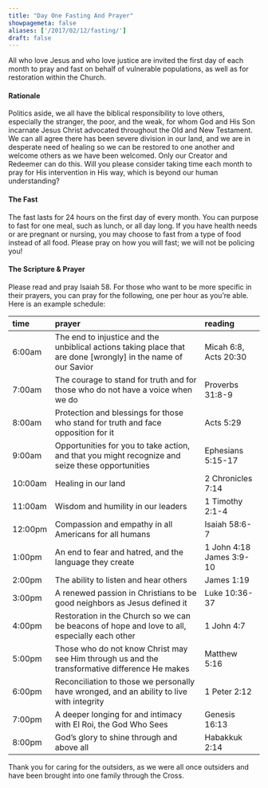 ```yaml
---
title: "Day One Fasting And Prayer"
showpagemeta: false
aliases: ['/2017/02/12/fasting/']
draft: false
---
```


All who love Jesus and who love justice are invited the first day of each month to pray and fast on behalf of vulnerable populations, as well as for restoration within the Church.

#### Rationale
Politics aside, we all have the biblical responsibility to love others, especially the stranger, the poor, and the weak, for whom God and His Son incarnate Jesus Christ advocated throughout the Old and New Testament. We can all agree there has been severe division in our land, and we are in desperate need of healing so we can be restored to one another and welcome others as we have been welcomed. Only our Creator and Redeemer can do this. Will you please consider taking time each month to pray for His intervention in His way, which is beyond our human understanding?

#### The Fast
The fast lasts for 24 hours on the first day of every month. You can purpose to fast for one meal, such as lunch, or all day long. If you have health needs or are pregnant or nursing, you may choose to fast from a type of food instead of all food. Please pray on how you will fast; we will not be policing you!

#### The Scripture & Prayer
Please read and pray Isaiah 58. For those who want to be more specific in their prayers, you can pray for the following, one per hour as you’re able. Here is an example schedule:

|  time   |                                                     prayer                                                     |          reading          |
| :------ | :------------------------------------------------------------------------------------------------------------- | :------------------------ |
| 6:00am  | The end to injustice and the unbiblical actions taking place that are done [wrongly] in the name of our Savior | Micah 6:8, Acts 20:30     |
| 7:00am  | The courage to stand for truth and for those who do not have a voice when we do                                | Proverbs 31:8-9           |
| 8:00am  | Protection and blessings for those who stand for truth and face opposition for it                              | Acts 5:29                 |
| 9:00am  | Opportunities for you to take action, and that you might recognize and seize these opportunities               | Ephesians 5:15-17         |
| 10:00am | Healing in our land                                                                                            | 2 Chronicles 7:14         |
| 11:00am | Wisdom and humility in our leaders                                                                             | 1 Timothy 2:1-4           |
| 12:00pm | Compassion and empathy in all Americans for all humans                                                         | Isaiah 58:6-7             |
| 1:00pm  | An end to fear and hatred, and the language they create                                                        | 1 John 4:18<br>James 3:9-10 |
| 2:00pm  | The ability to listen and hear others                                                                          | James 1:19                |
| 3:00pm  | A renewed passion in Christians to be good neighbors as Jesus defined it                                       | Luke 10:36-37             |
| 4:00pm  | Restoration in the Church so we can be beacons of hope and love to all, especially each other                  | 1 John 4:7                |
| 5:00pm  | Those who do not know Christ may see Him through us and the transformative difference He makes                 | Matthew 5:16              |
| 6:00pm  | Reconciliation to those we personally have wronged, and an ability to live with integrity                      | 1 Peter 2:12              |
| 7:00pm  | A deeper longing for and intimacy with El Roi, the God Who Sees                                                | Genesis 16:13             |
| 8:00pm  | God’s glory to shine through and above all                                                                     | Habakkuk 2:14             |

Thank you for caring for the outsiders, as we were all once outsiders and have been brought into one family through the Cross.